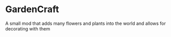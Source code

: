 # GardenCraft

A small mod that adds many flowers and plants into the world and allows for decorating with them
